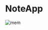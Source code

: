 # NoteApp
![mem](https://user-images.githubusercontent.com/75416674/167451184-61770aee-775d-45a5-acf1-891b5efdce75.png)
